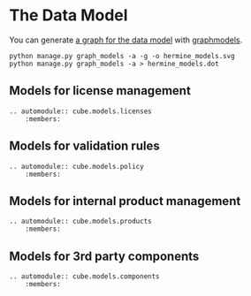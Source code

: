 <!---  
SPDX-FileCopyrightText: 2022 Hermine team <hermine@inno3.fr> 
SPDX-License-Identifier: CC-BY-4.0
-->

# The Data Model

You can generate [a graph for the data model](_static/hermine_datamodels.svg) with [graphmodels](https://django-extensions.readthedocs.io/en/latest/graph_models.html). 

```
python manage.py graph_models -a -g -o hermine_models.svg
python manage.py graph_models -a > hermine_models.dot
```

## Models for license management

```{eval-rst}
.. automodule:: cube.models.licenses
    :members: 
```



## Models for validation rules

```{eval-rst}
.. automodule:: cube.models.policy
    :members: 
```



## Models for internal product management

```{eval-rst}
.. automodule:: cube.models.products
    :members: 
```

## Models for 3rd party components

```{eval-rst}
.. automodule:: cube.models.components
    :members: 
```
